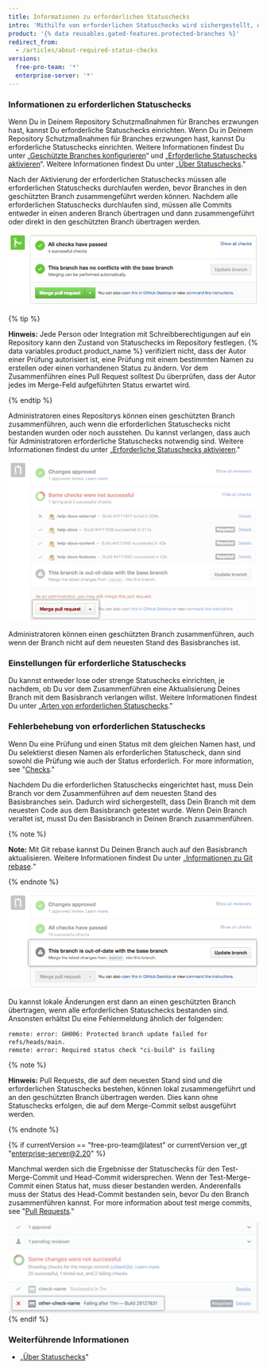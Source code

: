 ```yaml
---
title: Informationen zu erforderlichen Statuschecks
intro: 'Mithilfe von erforderlichen Statuschecks wird sichergestellt, dass alle erforderlichen CI-Tests bestanden werden, bevor Mitarbeiter Änderungen an einem geschützten Branch vornehmen können.'
product: '{% data reusables.gated-features.protected-branches %}'
redirect_from:
  - /articles/about-required-status-checks
versions:
  free-pro-team: '*'
  enterprise-server: '*'
---
```


### Informationen zu erforderlichen Statuschecks

Wenn Du in Deinem Repository Schutzmaßnahmen für Branches erzwungen hast, kannst Du erforderliche Statuschecks einrichten. Wenn Du in Deinem Repository Schutzmaßnahmen für Branches erzwungen hast, kannst Du erforderliche Statuschecks einrichten. Weitere Informationen findest Du unter „[Geschützte Branches konfigurieren](/articles/configuring-protected-branches/)“ und „[Erforderliche Statuschecks aktivieren](/articles/enabling-required-status-checks)“. Weitere Informationen findest Du unter „[Über Statuschecks](/github/administering-a-repository/enabling-required-status-checks)."

Nach der Aktivierung der erforderlichen Statuschecks müssen alle erforderlichen Statuschecks durchlaufen werden, bevor Branches in den geschützten Branch zusammengeführt werden können. Nachdem alle erforderlichen Statuschecks durchlaufen sind, müssen alle Commits entweder in einen anderen Branch übertragen und dann zusammengeführt oder direkt in den geschützten Branch übertragen werden.

![Geschützten Branch zusammenführen ](/assets/images/help/repository/req-status-check-all-passed.png)

{% tip %}

**Hinweis:** Jede Person oder Integration mit Schreibberechtigungen auf ein Repository kann den Zustand von Statuschecks im Repository festlegen. {% data variables.product.product_name %} verifiziert nicht, dass der Autor einer Prüfung autorisiert ist, eine Prüfung mit einem bestimmten Namen zu erstellen oder einen vorhandenen Status zu ändern. Vor dem Zusammenführen eines Pull Request solltest Du überprüfen, dass der Autor jedes im Merge-Feld aufgeführten Status erwartet wird.

{% endtip %}

Administratoren eines Repositorys können einen geschützten Branch zusammenführen, auch wenn die erforderlichen Statuschecks nicht bestanden wurden oder noch ausstehen. Du kannst verlangen, dass auch für Administratoren erforderliche Statuschecks notwendig sind. Weitere Informationen findest du unter „[Erforderliche Statuschecks aktivieren](/github/administering-a-repository/enabling-required-status-checks)."

![Administratoren-Zusammenführung eines geschützten Branch](/assets/images/help/repository/req-status-check-admin-merge.png)

Administratoren können einen geschützten Branch zusammenführen, auch wenn der Branch nicht auf dem neuesten Stand des Basisbranches ist.

### Einstellungen für erforderliche Statuschecks

Du kannst entweder lose oder strenge Statuschecks einrichten, je nachdem, ob Du vor dem Zusammenführen eine Aktualisierung Deines Branch mit dem Basisbranch verlangen willst. Weitere Informationen findest Du unter „[Arten von erforderlichen Statuschecks](/github/administering-a-repository/types-of-required-status-checks)."

### Fehlerbehebung von erforderlichen Statuschecks

Wenn Du eine Prüfung und einen Status mit dem gleichen Namen hast, und Du selektierst diesen Namen als erforderlichen Statuscheck, dann sind sowohl die Prüfung wie auch der Status erforderlich. For more information, see "[Checks](/v3/checks/)."

Nachdem Du die erforderlichen Statuschecks eingerichtet hast, muss Dein Branch vor dem Zusammenführen auf dem neuesten Stand des Basisbranches sein. Dadurch wird sichergestellt, dass Dein Branch mit dem neuesten Code aus dem Basisbranch getestet wurde. Wenn Dein Branch veraltet ist, musst Du den Basisbranch in Deinen Branch zusammenführen.

{% note %}

**Note:** Mit Git rebase kannst Du Deinen Branch auch auf den Basisbranch aktualisieren. Weitere Informationen findest Du unter „[Informationen zu Git rebase](/github/using-git/about-git-rebase).“

{% endnote %}

![Veralteter Branch](/assets/images/help/repository/req-status-check-out-of-date.png)

Du kannst lokale Änderungen erst dann an einen geschützten Branch übertragen, wenn alle erforderlichen Statuschecks bestanden sind. Ansonsten erhältst Du eine Fehlermeldung ähnlich der folgenden:

```shell
remote: error: GH006: Protected branch update failed for refs/heads/main.
remote: error: Required status check "ci-build" is failing
```
{% note %}

**Hinweis:** Pull Requests, die auf dem neuesten Stand sind und die erforderlichen Statuschecks bestehen, können lokal zusammengeführt und an den geschützten Branch übertragen werden. Dies kann ohne Statuschecks erfolgen, die auf dem Merge-Commit selbst ausgeführt werden.

{% endnote %}

{% if currentVersion == "free-pro-team@latest" or currentVersion ver_gt "enterprise-server@2.20" %}

Manchmal werden sich die Ergebnisse der Statuschecks für den Test-Merge-Commit und Head-Commit widersprechen. Wenn der Test-Merge-Commit einen Status hat, muss dieser bestanden werden. Anderenfalls muss der Status des Head-Commit bestanden sein, bevor Du den Branch zusammenführen kannst. For more information about test merge commits, see "[Pull Requests](/v3/pulls/#response-1)."

![Branch mit widersprüchlichen Merge-Commits](/assets/images/help/repository/req-status-check-conflicting-merge-commits.png)
{% endif %}

### Weiterführende Informationen

- „[Über Statuschecks](/github/collaborating-with-issues-and-pull-requests/about-status-checks)"
